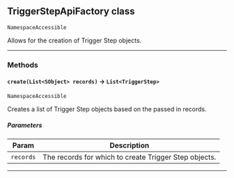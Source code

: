 ## TriggerStepApiFactory class

`NamespaceAccessible`

Allows for the creation of Trigger Step objects.

---
### Methods
<!-- panels:start -->
<!-- div:left-panel -->
#### `create(List<SObject> records)` → `List<TriggerStep>`

`NamespaceAccessible`

Creates a list of Trigger Step objects based on the passed in records.

##### Parameters
|Param|Description|
|-----|-----------|
|`records` |  The records for which to create Trigger Step objects. |

<!-- panels:end -->
---
